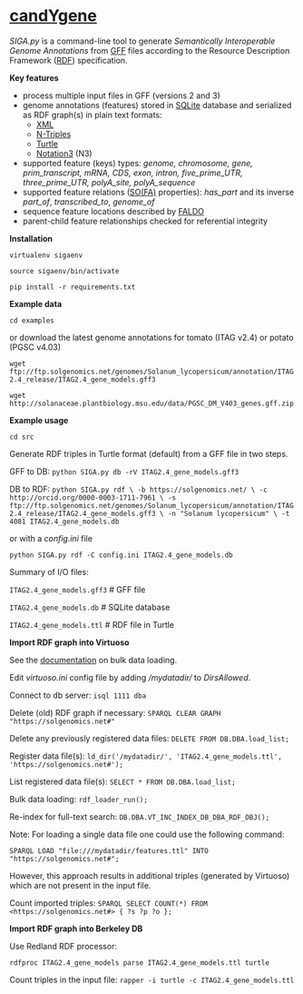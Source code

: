 [candYgene](http://software.esciencecenter.nl/project/candygene/)
=
*SIGA.py* is a command-line tool to generate *Semantically Interoperable Genome Annotations* from
[GFF](https://github.com/The-Sequence-Ontology/Specifications/blob/master/gff3.md) files according to the Resource Description Framework ([RDF](https://www.w3.org/TR/rdf11-concepts/)) specification.

**Key features**
- process multiple input files in GFF (versions 2 and 3)
- genome annotations (features) stored in [SQLite](https://sqlite.org/) database and serialized as RDF graph(s) in plain text formats:
  - [XML](https://www.w3.org/TR/rdf-syntax-grammar/)
  - [N-Triples](https://www.w3.org/TR/n-triples/)
  - [Turtle](https://www.w3.org/TeamSubmission/turtle/)
  - [Notation3](https://www.w3.org/DesignIssues/Notation3.html) (N3)
- supported feature (keys) types: *genome, chromosome, gene, prim_transcript, mRNA, CDS, exon, intron, five_prime_UTR, three_prime_UTR, polyA_site, polyA_sequence*
- supported feature relations ([SO(FA)](http://www.sequenceontology.org/) properties): _has_part_ and its inverse _part_of_, _transcribed_to_, _genome_of_
- sequence feature locations described by [FALDO](https://github.com/JervenBolleman/FALDO)
- parent-child feature relationships checked for referential integrity

**Installation**

`virtualenv sigaenv`

`source sigaenv/bin/activate`

`pip install -r requirements.txt`

**Example data**

`cd examples`

or download the latest genome annotations for tomato (ITAG v2.4) or potato (PGSC v4.03)

`wget ftp://ftp.solgenomics.net/genomes/Solanum_lycopersicum/annotation/ITAG2.4_release/ITAG2.4_gene_models.gff3`

`wget http://solanaceae.plantbiology.msu.edu/data/PGSC_DM_V403_genes.gff.zip`

**Example usage**

`cd src`

Generate RDF triples in Turtle format (default) from a GFF file in two steps.

GFF to DB: `python SIGA.py db -rV ITAG2.4_gene_models.gff3`

DB to RDF: 
`python SIGA.py rdf \
-b https://solgenomics.net/ \
-c http://orcid.org/0000-0003-1711-7961 \
-s ftp://ftp.solgenomics.net/genomes/Solanum_lycopersicum/annotation/ITAG2.4_release/ITAG2.4_gene_models.gff3 \
-n "Solanum lycopersicum" \
-t 4081 ITAG2.4_gene_models.db`

or with a _config.ini_ file

`python SIGA.py rdf -C config.ini ITAG2.4_gene_models.db`

Summary of I/O files:

`ITAG2.4_gene_models.gff3` # GFF file

`ITAG2.4_gene_models.db`   # SQLite database

`ITAG2.4_gene_models.ttl`  # RDF file in Turtle

**Import RDF graph into Virtuoso**

See the [documentation](http://virtuoso.openlinksw.com/dataspace/doc/dav/wiki/Main/VirtBulkRDFLoader) on bulk data loading.

Edit _virtuoso.ini_ config file by adding _/mydatadir/_ to _DirsAllowed_.

Connect to db server:
`isql 1111 dba`

Delete (old) RDF graph if necessary:
`SPARQL CLEAR GRAPH "https://solgenomics.net#"`

Delete any previously registered data files:
`DELETE FROM DB.DBA.load_list;`

Register data file(s):
`ld_dir('/mydatadir/', 'ITAG2.4_gene_models.ttl', 'https://solgenomics.net#');`

List registered data file(s):
`SELECT * FROM DB.DBA.load_list;`

Bulk data loading:
`rdf_loader_run();`

Re-index for full-text search:
`DB.DBA.VT_INC_INDEX_DB_DBA_RDF_OBJ();`

Note: For loading a single data file one could use the following command:

`SPARQL LOAD "file:///mydatadir/features.ttl" INTO "https://solgenomics.net#";`

However, this approach results in additional triples (generated by Virtuoso) which are not present in the input file.

Count imported triples:
`SPARQL SELECT COUNT(*) FROM <https://solgenomics.net#> { ?s ?p ?o };`

**Import RDF graph into Berkeley DB**

Use Redland RDF processor:

`rdfproc ITAG2.4_gene_models parse ITAG2.4_gene_models.ttl turtle`

Count triples in the input file:
`rapper -i turtle -c ITAG2.4_gene_models.ttl`
